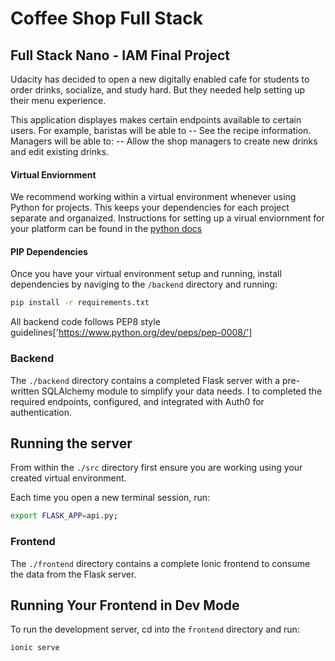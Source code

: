 # Coffee Shop Full Stack

## Full Stack Nano - IAM Final Project

Udacity has decided to open a new digitally enabled cafe for students to order drinks, socialize, and study hard. But they needed help setting up their menu experience.

This application displayes makes certain endpoints available to certain users. 
For example, baristas will be able to
    -- See the recipe information.
 Managers will be able to:
    -- Allow the shop managers to create new drinks and edit existing drinks.


#### Virtual Enviornment

We recommend working within a virtual environment whenever using Python for projects. This keeps your dependencies for each project separate and organaized. Instructions for setting up a virual enviornment for your platform can be found in the [python docs](https://packaging.python.org/guides/installing-using-pip-and-virtual-environments/)

#### PIP Dependencies

Once you have your virtual environment setup and running, install dependencies by naviging to the `/backend` directory and running:

```bash
pip install -r requirements.txt
```

All backend code follows PEP8 style guidelines['https://www.python.org/dev/peps/pep-0008/']

### Backend

The `./backend` directory contains a completed Flask server with a pre-written SQLAlchemy module to simplify your data needs. I to completed the required endpoints, configured, and integrated with Auth0 for authentication.

## Running the server

From within the `./src` directory first ensure you are working using your created virtual environment.

Each time you open a new terminal session, run:

```bash
export FLASK_APP=api.py;
```

### Frontend

The `./frontend` directory contains a complete Ionic frontend to consume the data from the Flask server.

## Running Your Frontend in Dev Mode
To run the development server, cd into the `frontend` directory and run:

```bash
ionic serve
```
